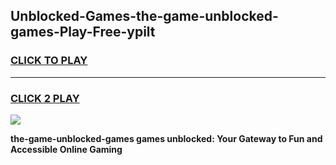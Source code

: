 
## Unblocked-Games-the-game-unblocked-games-Play-Free-ypilt
<h3>
<a href="https://premium76.site?title=the-game-unblocked-games&ref=17A">CLICK TO PLAY</a></h3>
<hr>

<h3>
<a href="https://premium76.site?title=the-game-unblocked-games&ref=17A">CLICK 2 PLAY</a>
  
</h3>

<a href="https://premium76.site?title=the-game-unblocked-games&ref=17A"><img src="https://clearcache.store/games.png"></a>


**the-game-unblocked-games games unblocked: Your Gateway to Fun and Accessible Online Gaming**
